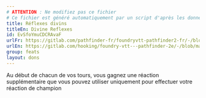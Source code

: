 ```yaml
---
# ATTENTION : Ne modifiez pas ce fichier
# Ce fichier est généré automatiquement par un script d'après les données du module Foundry VTT officiel et de sa traduction
title: Réflexes divins
titleEn: Divine Reflexes
id: EvSfoYmuCDCRAvaF
urlFr: https://gitlab.com/pathfinder-fr/foundryvtt-pathfinder2-fr/-/blob/master/data/feats/EvSfoYmuCDCRAvaF.htm
urlEn: https://gitlab.com/hooking/foundry-vtt---pathfinder-2e/-/blob/master/packs/data/feats.db/divine-reflexes.json
group: feats
layout: dons
---
```

Au début de chacun de vos tours, vous gagnez une réaction supplémentaire que vous pouvez utiliser uniquement pour effectuer votre réaction de champion


